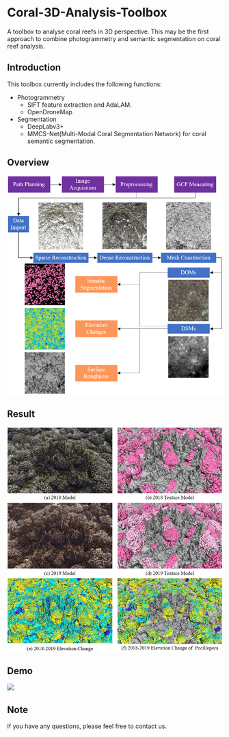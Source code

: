 # Coral-3D-Analysis-Toolbox
A toolbox to analyse coral reefs in 3D perspective. This may be the first approach to combine photogrammetry and semantic segmentation on coral reef analysis.

## Introduction
This toolbox currently includes the following functions:
* Photogrammetry
  - SIFT feature extraction and AdaLAM.
  - OpenDroneMap
* Segmentation
  - DeepLabv3+
  - MMCS-Net(Multi-Modal Coral Segmentation Network) for coral semantic segmentation.

## Overview

![avatar](./imgs/method.png)

## Result

![avatar](./Segmentation/img/img0.png)

## Demo
![](./imgs/demo.gif)

## Note
If you have any questions, please feel free to contact us.
